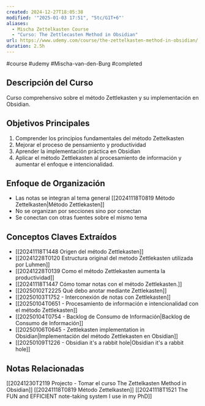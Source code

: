 ```yaml
---
created: 2024-12-27T18:05:38
modified: '"2025-01-03 17:51", "5tc/G1T+6"'
aliases:
  - Mischa Zettelkasten Course
  - "Curso: The Zettlecasten Method in Obsidian"
url: https://www.udemy.com/course/the-zettelkasten-method-in-obsidian/
duration: 2.5h
---
```

#course 
#udemy 
#Mischa-van-den-Burg
#completed
## Descripción del Curso
Curso comprehensivo sobre el método Zettlekasten y su implementación en Obsidian.

## Objetivos Principales
1. Comprender los principios fundamentales del método Zettelkasten 
2. Mejorar el proceso de pensamiento y productividad
3. Aprender la implementación práctica en Obsidian 
4. Aplicar el método Zettlekasten al procesamiento de información y aumentar el enfoque e intencionalidad.
## Enfoque de Organización
- Las notas se integran al tema general [[20241118T0819 Método Zettelkasten|Método Zettlekasten]]
- No se organizan por secciones sino por conectan
- Se conectan con otras fuentes sobre el mismo tema
## Conceptos Claves Extraídos
- [[20241118T1448 Origen del método Zettlekasten]]
- [[20241228T0120 Estructura original del metodo Zettlekasten utilizada por Luhmen]]
- [[20241228T0139 Como el método Zettlekasten aumenta la  productividad]]
- [[20241118T1447 Cómo tomar notas con el método Zettlekasten.]]
- [[20250102T2225 Qué debo anotar mediante Zettlekasten]]
- [[20250103T1752 - Interconexión de notas con Zettlekasten]]
- [[20250104T0651 - Procesamiento de información e intencionalidad con el método Zettlekasten]]
- [[20250104T0754 - Backlog de Consumo de Información|Backlog de Consumo de Información]]
- [[20250106T0645 - Zettlekasten implementation in Obsidian|Implementación del método Zettlekasten en Obsidian]]
- [[20250109T1226 - Obsidian it's a rabbit hole|Obsidian it's a rabbit hole]]

## Notas Relacionadas
[[20241230T2119 Projecto - Tomar el curso The Zettelkasten Method in Obsidian]]
[[20241118T0819 Método Zettelkasten]]
[[20241118T1521 The FUN and EFFICIENT note-taking system I use in my PhD]]

 
